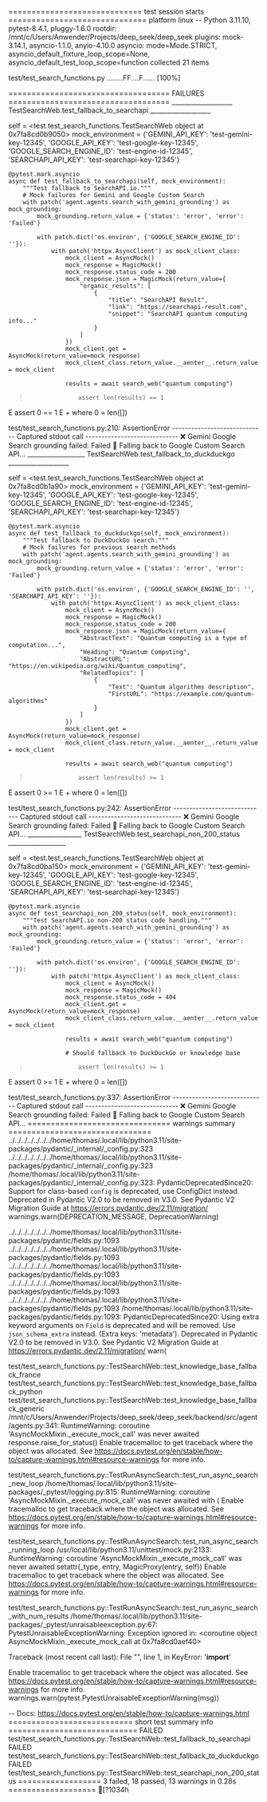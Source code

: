 ============================= test session starts ==============================
platform linux -- Python 3.11.10, pytest-8.4.1, pluggy-1.6.0
rootdir: /mnt/c/Users/Anwender/Projects/deep_seek/deep_seek
plugins: mock-3.14.1, asyncio-1.1.0, anyio-4.10.0
asyncio: mode=Mode.STRICT, asyncio_default_fixture_loop_scope=None, asyncio_default_test_loop_scope=function
collected 21 items

test/test_search_functions.py ........FF....F......                      [100%]

=================================== FAILURES ===================================
___________________ TestSearchWeb.test_fallback_to_searchapi ___________________

self = <test.test_search_functions.TestSearchWeb object at 0x7fa8cd0b9050>
mock_environment = {'GEMINI_API_KEY': 'test-gemini-key-12345', 'GOOGLE_API_KEY': 'test-google-key-12345', 'GOOGLE_SEARCH_ENGINE_ID': 'test-engine-id-12345', 'SEARCHAPI_API_KEY': 'test-searchapi-key-12345'}

    @pytest.mark.asyncio
    async def test_fallback_to_searchapi(self, mock_environment):
        """Test fallback to SearchAPI.io."""
        # Mock failures for Gemini and Google Custom Search
        with patch('agent.agents.search_with_gemini_grounding') as mock_grounding:
            mock_grounding.return_value = {'status': 'error', 'error': 'Failed'}
    
            with patch.dict('os.environ', {'GOOGLE_SEARCH_ENGINE_ID': ''}):
                with patch('httpx.AsyncClient') as mock_client_class:
                    mock_client = AsyncMock()
                    mock_response = MagicMock()
                    mock_response.status_code = 200
                    mock_response.json = MagicMock(return_value={
                        "organic_results": [
                            {
                                "title": "SearchAPI Result",
                                "link": "https://searchapi-result.com",
                                "snippet": "SearchAPI quantum computing info..."
                            }
                        ]
                    })
                    mock_client.get = AsyncMock(return_value=mock_response)
                    mock_client_class.return_value.__aenter__.return_value = mock_client
    
                    results = await search_web("quantum computing")
    
>                   assert len(results) == 1
E                   assert 0 == 1
E                    +  where 0 = len([])

test/test_search_functions.py:210: AssertionError
----------------------------- Captured stdout call -----------------------------
❌ Gemini Google Search grounding failed: Failed
🔄 Falling back to Google Custom Search API...
__________________ TestSearchWeb.test_fallback_to_duckduckgo ___________________

self = <test.test_search_functions.TestSearchWeb object at 0x7fa8cd0b1a90>
mock_environment = {'GEMINI_API_KEY': 'test-gemini-key-12345', 'GOOGLE_API_KEY': 'test-google-key-12345', 'GOOGLE_SEARCH_ENGINE_ID': 'test-engine-id-12345', 'SEARCHAPI_API_KEY': 'test-searchapi-key-12345'}

    @pytest.mark.asyncio
    async def test_fallback_to_duckduckgo(self, mock_environment):
        """Test fallback to DuckDuckGo search."""
        # Mock failures for previous search methods
        with patch('agent.agents.search_with_gemini_grounding') as mock_grounding:
            mock_grounding.return_value = {'status': 'error', 'error': 'Failed'}
    
            with patch.dict('os.environ', {'GOOGLE_SEARCH_ENGINE_ID': '', 'SEARCHAPI_API_KEY': ''}):
                with patch('httpx.AsyncClient') as mock_client_class:
                    mock_client = AsyncMock()
                    mock_response = MagicMock()
                    mock_response.status_code = 200
                    mock_response.json = MagicMock(return_value={
                        "AbstractText": "Quantum computing is a type of computation...",
                        "Heading": "Quantum Computing",
                        "AbstractURL": "https://en.wikipedia.org/wiki/Quantum_computing",
                        "RelatedTopics": [
                            {
                                "Text": "Quantum algorithms description",
                                "FirstURL": "https://example.com/quantum-algorithms"
                            }
                        ]
                    })
                    mock_client.get = AsyncMock(return_value=mock_response)
                    mock_client_class.return_value.__aenter__.return_value = mock_client
    
                    results = await search_web("quantum computing")
    
>                   assert len(results) >= 1
E                   assert 0 >= 1
E                    +  where 0 = len([])

test/test_search_functions.py:242: AssertionError
----------------------------- Captured stdout call -----------------------------
❌ Gemini Google Search grounding failed: Failed
🔄 Falling back to Google Custom Search API...
_________________ TestSearchWeb.test_searchapi_non_200_status __________________

self = <test.test_search_functions.TestSearchWeb object at 0x7fa8cd0ba150>
mock_environment = {'GEMINI_API_KEY': 'test-gemini-key-12345', 'GOOGLE_API_KEY': 'test-google-key-12345', 'GOOGLE_SEARCH_ENGINE_ID': 'test-engine-id-12345', 'SEARCHAPI_API_KEY': 'test-searchapi-key-12345'}

    @pytest.mark.asyncio
    async def test_searchapi_non_200_status(self, mock_environment):
        """Test SearchAPI.io non-200 status code handling."""
        with patch('agent.agents.search_with_gemini_grounding') as mock_grounding:
            mock_grounding.return_value = {'status': 'error', 'error': 'Failed'}
    
            with patch.dict('os.environ', {'GOOGLE_SEARCH_ENGINE_ID': ''}):
                with patch('httpx.AsyncClient') as mock_client_class:
                    mock_client = AsyncMock()
                    mock_response = MagicMock()
                    mock_response.status_code = 404
                    mock_client.get = AsyncMock(return_value=mock_response)
                    mock_client_class.return_value.__aenter__.return_value = mock_client
    
                    results = await search_web("quantum computing")
    
                    # Should fallback to DuckDuckGo or knowledge base
>                   assert len(results) >= 1
E                   assert 0 >= 1
E                    +  where 0 = len([])

test/test_search_functions.py:337: AssertionError
----------------------------- Captured stdout call -----------------------------
❌ Gemini Google Search grounding failed: Failed
🔄 Falling back to Google Custom Search API...
=============================== warnings summary ===============================
../../../../../../../home/thomas/.local/lib/python3.11/site-packages/pydantic/_internal/_config.py:323
../../../../../../../home/thomas/.local/lib/python3.11/site-packages/pydantic/_internal/_config.py:323
  /home/thomas/.local/lib/python3.11/site-packages/pydantic/_internal/_config.py:323: PydanticDeprecatedSince20: Support for class-based `config` is deprecated, use ConfigDict instead. Deprecated in Pydantic V2.0 to be removed in V3.0. See Pydantic V2 Migration Guide at https://errors.pydantic.dev/2.11/migration/
    warnings.warn(DEPRECATION_MESSAGE, DeprecationWarning)

../../../../../../../home/thomas/.local/lib/python3.11/site-packages/pydantic/fields.py:1093
../../../../../../../home/thomas/.local/lib/python3.11/site-packages/pydantic/fields.py:1093
../../../../../../../home/thomas/.local/lib/python3.11/site-packages/pydantic/fields.py:1093
../../../../../../../home/thomas/.local/lib/python3.11/site-packages/pydantic/fields.py:1093
../../../../../../../home/thomas/.local/lib/python3.11/site-packages/pydantic/fields.py:1093
  /home/thomas/.local/lib/python3.11/site-packages/pydantic/fields.py:1093: PydanticDeprecatedSince20: Using extra keyword arguments on `Field` is deprecated and will be removed. Use `json_schema_extra` instead. (Extra keys: 'metadata'). Deprecated in Pydantic V2.0 to be removed in V3.0. See Pydantic V2 Migration Guide at https://errors.pydantic.dev/2.11/migration/
    warn(

test/test_search_functions.py::TestSearchWeb::test_knowledge_base_fallback_france
test/test_search_functions.py::TestSearchWeb::test_knowledge_base_fallback_python
test/test_search_functions.py::TestSearchWeb::test_knowledge_base_fallback_generic
  /mnt/c/Users/Anwender/Projects/deep_seek/deep_seek/backend/src/agent/agents.py:341: RuntimeWarning: coroutine 'AsyncMockMixin._execute_mock_call' was never awaited
    response.raise_for_status()
  Enable tracemalloc to get traceback where the object was allocated.
  See https://docs.pytest.org/en/stable/how-to/capture-warnings.html#resource-warnings for more info.

test/test_search_functions.py::TestRunAsyncSearch::test_run_async_search_new_loop
  /home/thomas/.local/lib/python3.11/site-packages/_pytest/logging.py:815: RuntimeWarning: coroutine 'AsyncMockMixin._execute_mock_call' was never awaited
    with (
  Enable tracemalloc to get traceback where the object was allocated.
  See https://docs.pytest.org/en/stable/how-to/capture-warnings.html#resource-warnings for more info.

test/test_search_functions.py::TestRunAsyncSearch::test_run_async_search_running_loop
  /usr/local/lib/python3.11/unittest/mock.py:2133: RuntimeWarning: coroutine 'AsyncMockMixin._execute_mock_call' was never awaited
    setattr(_type, entry, MagicProxy(entry, self))
  Enable tracemalloc to get traceback where the object was allocated.
  See https://docs.pytest.org/en/stable/how-to/capture-warnings.html#resource-warnings for more info.

test/test_search_functions.py::TestRunAsyncSearch::test_run_async_search_with_num_results
  /home/thomas/.local/lib/python3.11/site-packages/_pytest/unraisableexception.py:67: PytestUnraisableExceptionWarning: Exception ignored in: <coroutine object AsyncMockMixin._execute_mock_call at 0x7fa8cd0aef40>
  
  Traceback (most recent call last):
    File "<string>", line 1, in <lambda>
  KeyError: '__import__'
  
  Enable tracemalloc to get traceback where the object was allocated.
  See https://docs.pytest.org/en/stable/how-to/capture-warnings.html#resource-warnings for more info.
    warnings.warn(pytest.PytestUnraisableExceptionWarning(msg))

-- Docs: https://docs.pytest.org/en/stable/how-to/capture-warnings.html
=========================== short test summary info ============================
FAILED test/test_search_functions.py::TestSearchWeb::test_fallback_to_searchapi
FAILED test/test_search_functions.py::TestSearchWeb::test_fallback_to_duckduckgo
FAILED test/test_search_functions.py::TestSearchWeb::test_searchapi_non_200_status
================== 3 failed, 18 passed, 13 warnings in 0.28s ===================
[?1034h